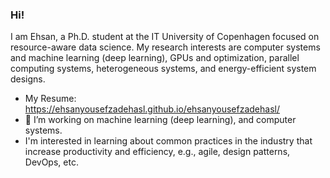 ### Hi!
I am Ehsan, a Ph.D. student at the IT University of Copenhagen focused on resource-aware data science. My research interests are computer systems and machine learning (deep learning), GPUs and optimization, parallel computing systems, heterogeneous systems, and energy-efficient system designs.
- My Resume: https://ehsanyousefzadehasl.github.io/ehsanyousefzadehasl/
- 🌱 I’m working on machine learning (deep learning), and computer systems. 
- I'm interested in learning about common practices in the industry that increase productivity and efficiency, e.g., agile, design patterns, DevOps, etc.
